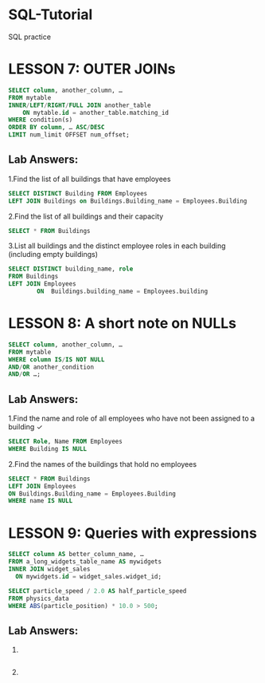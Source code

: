 # SQL-Tutorial
SQL practice







# LESSON 7: OUTER JOINs

```SQL
SELECT column, another_column, …
FROM mytable
INNER/LEFT/RIGHT/FULL JOIN another_table
    ON mytable.id = another_table.matching_id
WHERE condition(s)
ORDER BY column, … ASC/DESC
LIMIT num_limit OFFSET num_offset;
```

## Lab Answers:
1.Find the list of all buildings that have employees 

```SQL
SELECT DISTINCT Building FROM Employees
LEFT JOIN Buildings on Buildings.Building_name = Employees.Building
```

2.Find the list of all buildings and their capacity

```SQL
SELECT * FROM Buildings
```

3.List all buildings and the distinct employee roles in each building (including empty buildings)

```SQL
SELECT DISTINCT building_name, role
FROM Buildings 
LEFT JOIN Employees
        ON  Buildings.building_name = Employees.building

```



# LESSON 8: A short note on NULLs

```SQL
SELECT column, another_column, …
FROM mytable
WHERE column IS/IS NOT NULL
AND/OR another_condition
AND/OR …;
```

## Lab Answers:
1.Find the name and role of all employees who have not been assigned to a building ✓

```SQL
SELECT Role, Name FROM Employees
WHERE Building IS NULL
```

2.Find the names of the buildings that hold no employees

```SQL
SELECT * FROM Buildings
LEFT JOIN Employees 
ON Buildings.Building_name = Employees.Building
WHERE name IS NULL
```

# LESSON 9: Queries with expressions

```SQL
SELECT column AS better_column_name, …
FROM a_long_widgets_table_name AS mywidgets
INNER JOIN widget_sales
  ON mywidgets.id = widget_sales.widget_id;
```

```SQL
SELECT particle_speed / 2.0 AS half_particle_speed
FROM physics_data
WHERE ABS(particle_position) * 10.0 > 500;
```

## Lab Answers:

1.
```SQL

```

2.
```SQL

```
